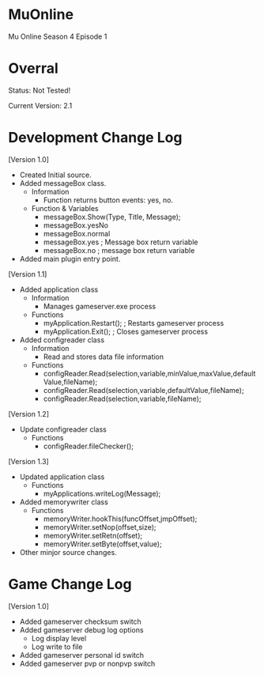 MuOnline
========

Mu Online Season 4 Episode 1

Overral
=======
Status: Not Tested!

Current Version: 2.1

Development Change Log
==============
[Version 1.0]
 - Created Initial source.
 - Added messageBox class.
	- Information
		- Function returns button events: yes, no.
	- Function & Variables
	 	- messageBox.Show(Type, Title, Message);
	 	- messageBox.yesNo
	 	- messageBox.normal	
	 	- messageBox.yes				; Message box return variable
	 	- messageBox.no					; message box return variable
 - Added main plugin entry point.

[Version 1.1]
 - Added application class
	- Information
		- Manages gameserver.exe process
	- Functions
		- myApplication.Restart();	; Restarts gameserver process
		- myApplication.Exit();		; Closes gameserver process
- Added configreader class
	- Information
		- Read and stores data file information
	- Functions
		- configReader.Read(selection,variable,minValue,maxValue,defaultValue,fileName);
		- configReader.Read(selection,variable,defaultValue,fileName);
		- configReader.Read(selection,variable,fileName);

[Version 1.2]
 - Update configreader class
   - Functions
		- configReader.fileChecker();
		
[Version 1.3]
 - Updated application class
   - Functions
     - myApplications.writeLog(Message);
 - Added memorywriter class
   - Functions
	 - memoryWriter.hookThis(funcOffset,jmpOffset);
	 - memoryWriter.setNop(offset,size);
	 - memoryWriter.setRetn(offset);
	 - memoryWriter.setByte(offset,value);
 - Other minjor source changes.

Game Change Log
==============
[Version 1.0]
 - Added gameserver checksum switch
 - Added gameserver debug log options
	- Log display level
	- Log write to file
 - Added gameserver personal id switch
 - Added gameserver pvp or nonpvp switch